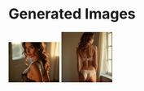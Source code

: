 # Generated Images



<img src="2025_06_30_01.webp" width="100"/> <img src="2025_06_30_02.webp" width="100"/>